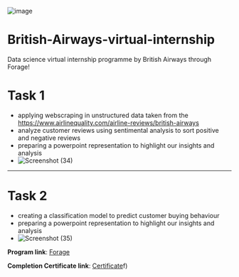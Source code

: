 
![image](https://user-images.githubusercontent.com/68168071/208015626-505dc939-4551-4ccc-a60e-18827d60bf66.png)

# British-Airways-virtual-internship
Data science virtual internship programme by British Airways through Forage!

# Task 1 
- applying webscraping in unstructured data taken from the https://www.airlinequality.com/airline-reviews/british-airways
- analyze customer reviews using sentimental analysis to sort positive and negative reviews
- preparing a powerpoint representation to highlight our insights and analysis
- ![Screenshot (34)](https://github.com/user-attachments/assets/25945480-6e75-4fcb-8344-5796b04b9ef4)

--------------------------------------------------------------------------------------------------------------------------------------

# Task 2  
- creating a classification model to predict customer buying behaviour
- preparing a powerpoint representation to highlight our insights and analysis
- ![Screenshot (35)](https://github.com/user-attachments/assets/6c494434-38f5-475e-8787-c52685f34774)


**Program link**: [Forage](https://www.theforage.com/virtual-internships/prototype/NjynCWzGSaWXQCxSX/Data-Science?ref=87jnjsrQEx6guHcaq)

**Completion Certificate link**: [Certificate](https://drive.google.com/file/d/1TKKrgbmhxfacSr-V_40yybnfgBfE4RhE/view?usp=sharing)f)
